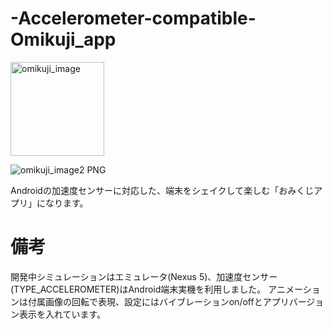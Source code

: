 # -Accelerometer-compatible-Omikuji_app

<img width="150" alt="omikuji_image" src="https://user-images.githubusercontent.com/50135286/78470926-1f151180-7768-11ea-8334-e5bb02077ccb.PNG">

![omikuji_image2 PNG](https://user-images.githubusercontent.com/50135286/78470929-22a89880-7768-11ea-9a3e-7b238a199c56.jpg)


Androidの加速度センサーに対応した、端末をシェイクして楽しむ「おみくじアプリ」になります。

# 備考
開発中シミュレーションはエミュレータ(Nexus 5)、加速度センサー(TYPE_ACCELEROMETER)はAndroid端末実機を利用しました。
アニメーションは付属画像の回転で表現、設定にはバイブレーションon/offとアプリバージョン表示を入れています。
